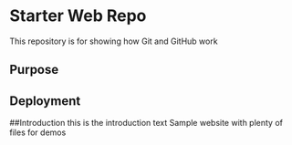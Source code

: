 # Starter Web Repo

This repository is for showing how Git and GitHub work

## Purpose
## Deployment
##Introduction
this is the introduction text
Sample website with plenty of files for demos